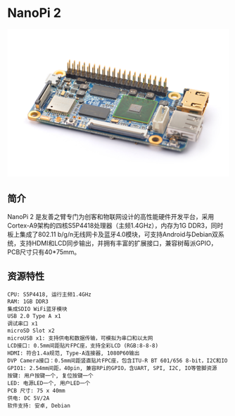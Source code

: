 # NanoPi 2
![](../pic/NanoPi_2.jpg)
## 简介
NanoPi 2 是友善之臂专门为创客和物联网设计的高性能硬件开发平台，采用Cortex-A9架构的四核S5P4418处理器（主频1.4GHz），内存为1G DDR3，同时板上集成了802.11 b/g/n无线网卡及蓝牙4.0模块，可支持Android与Debian双系统，支持HDMI和LCD同步输出，并拥有丰富的扩展接口，兼容树莓派GPIO，PCB尺寸只有40\*75mm。

## 资源特性

    CPU: S5P4418, 运行主频1.4GHz
    RAM: 1GB DDR3
    集成SDIO WiFi蓝牙模块
    USB 2.0 Type A x1
    调试串口 x1
    microSD Slot x2
    microUSB x1: 支持供电和数据传输，可模拟为串口和以太网
    LCD接口: 0.5mm间距贴片FPC座，支持全彩LCD (RGB:8-8-8)
    HDMI: 符合1.4a规范, Type-A连接器, 1080P60输出
    DVP Camera接口：0.5mm间距竖直贴片FPC座，包含ITU-R BT 601/656 8-bit，I2C和IO
    GPIO1: 2.54mm间距，40pin, 兼容RPi的GPIO，含UART, SPI, I2C, IO等管脚资源
    按键: 用户按键一个, 复位按键一个
    LED: 电源LED一个, 用户LED一个
    PCB 尺寸: 75 x 40mm
    供电: DC 5V/2A
    软件支持: 安卓, Debian
